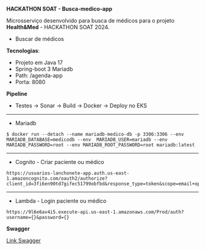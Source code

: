 **HACKATHON SOAT - Busca-medico-app**

Microsserviço desenvolvido para busca de médicos para o projeto **Health&Med** - HACKATHON SOAT 2024.

 - Buscar de médicos

**Tecnologias**: 
 - Projeto em Java 17 
 - Spring-boot 3 Mariadb
 -  Path: /agenda-app
-   Porta: 8080
 

**Pipeline** 
-	Testes -> Sonar -> Build -> Docker -> Deploy no EKS

---

- Mariadb 
```
$ docker run --detach --name mariadb-medico-db -p 3306:3306 --env MARIADB_DATABASE=medicodb --env  MARIADB_USER=mariadb --env MARIADB_PASSWORD=root --env MARIADB_ROOT_PASSWORD=root mariadb:latest
```
---

- Cognito - Criar paciente ou médico
```
https://usuarios-lanchonete-app.auth.us-east-1.amazoncognito.com/oauth2/authorize?client_id=3fi6en90td7gifec51799obfbd&response_type=token&scope=email+openid+phone&redirect_uri=https%3A%2F%2Fexample.com%2F
```
---

- Lambda  - Login paciente ou médico
```
https://9l6e6av4i5.execute-api.us-east-1.amazonaws.com/Prod/auth?username={}&password={}

```

**Swagger**

[Link Swagger](http://localhost:8080/busca-medico-app/swagger-ui/index.html)
